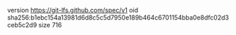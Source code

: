 version https://git-lfs.github.com/spec/v1
oid sha256:b1ebc154a13981d6d8c5c5d7950e189b464c6701154bba0e8dfc02d3ceb5c2d9
size 716

